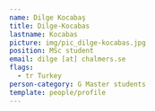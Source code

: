 ```yaml
---
name: Dilge Kocabaş
title: Dilge-Kocabas
lastname: Kocabas
picture: img/pic_dilge-kocabas.jpg
position: MSc student
email: dilge [at] chalmers.se
flags:
  - tr Turkey
person-category: G Master students
template: people/profile
---
```


